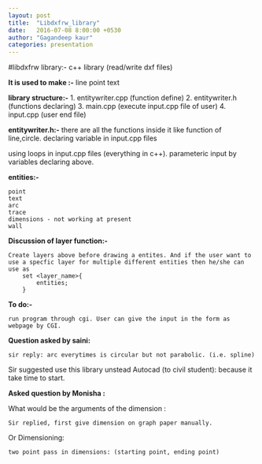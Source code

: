 ```yaml
---
layout: post
title:  "Libdxfrw_library"
date:   2016-07-08 8:00:00 +0530
author: "Gagandeep kaur"
categories: presentation
---
```


#libdxfrw library:- c++ library (read/write dxf files)

**It is used to make :-**
line
point
text


**library structure:-**
	1. entitywriter.cpp (function define)
	2. entitywriter.h (functions declaring)
	3. main.cpp (execute input.cpp file of user)
	4. input.cpp (user end file)	


**entitywriter.h:-**
	there are all the functions inside it
	like function of line,circle.
	declaring variable in input.cpp files

using loops in input.cpp files (everything in c++).
parameteric input by variables declaring above.

**entities:-**

	point 
	text
	arc
	trace
	dimensions - not working at present
	wall
	

**Discussion of layer function:-**

	Create layers above before drawing a entites. And if the user want to use a specfic layer for multiple different entities then he/she can 		
	use as 
		set <layer_name>{ 
			entities;
		}	

**To do:-**

	run program through cgi. User can give the input in the form as webpage by CGI.


**Question asked by saini:**

	sir reply: arc everytimes is circular but not parabolic. (i.e. spline)

Sir suggested use this library unstead Autocad (to civil student): because it take time to start.

**Asked question by Monisha :**

What would be the arguments of the dimension :

	Sir replied, first give dimension on graph paper manually.
Or
Dimensioning:

	two point pass in dimensions: (starting point, ending point)
	
